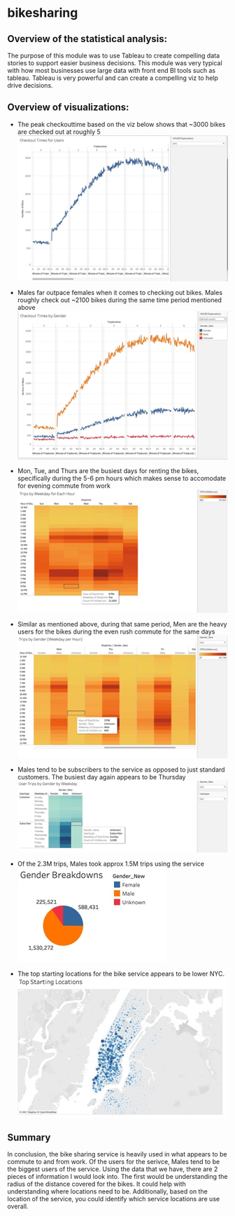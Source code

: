 # bikesharing
## Overview of the statistical analysis:

The purpose of this module was to use Tableau to create compelling data stories to support easier business decisions. This module was very typical with how most businesses use large data with front end BI tools such as tableau. Tableau is very powerful and can create a compelling viz to help drive decisions.

## Overview of visualizations:
- The peak checkouttime based on the viz below shows that ~3000 bikes are checked out at roughly 5
![Checkout_Times](Data_vize/Checkout_Times_for_Users.png)

- Males far outpace females when it comes to checking out bikes. Males roughly check out ~2100 bikes during the same time period mentioned above
![Checkout_Gender](Data_vize/Checout_Times_by_Gender.png)

- Mon, Tue, and Thurs are the busiest days for renting the bikes, specifically during the 5-6 pm hours which makes sense to accomodate for evening commute from work
![Trips_Week](Data_vize/Trips_by_Weekday_for_Each_Hour.png)

- Similar as mentioned above, during that same period, Men are the heavy users for the bikes during the even rush commute for the same days
![Trips_Gender](Data_vize/Trips_by_Gender_Weekday_per_Hour.png)

- Males tend to be subscribers to the service as opposed to just standard customers. The busiest day again appears to be Thursday
![Weekday_Gender](Data_vize/User_Trips_Gender_Weekday.png)


- Of the 2.3M trips, Males took approx 1.5M trips using the service
![Gender_Breakdown](Data_vize/Gender_Breakdown.png)

- The top starting locations for the bike service appears to be lower NYC.
![Starting_Locations](Data_vize/Top_Starting_Locations.png)

## Summary

In conclusion, the bike sharing service is heavily used in what appears to be commute to and from work. Of the users for the serivce, Males tend to be the biggest users of the service. Using the data that we have, there are 2 pieces of information I would look into. The first would be understanding the radius of the distance covered for the bikes. It could help with understanding where locations need to be. Additionally, based on the location of the service, you could identify which service locations are use overall.
